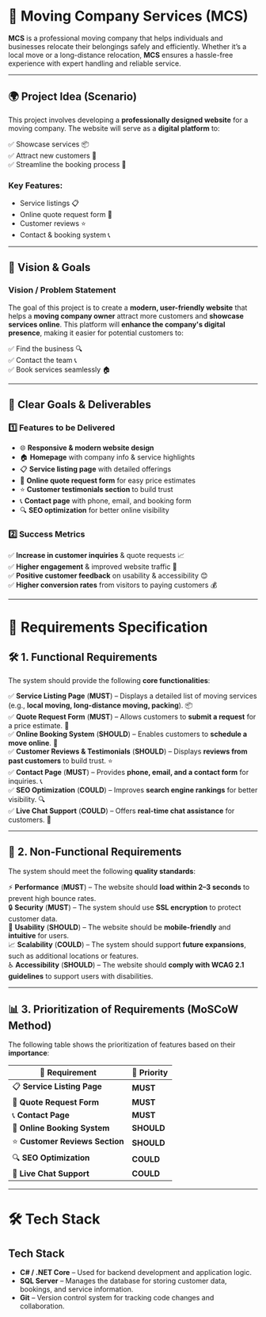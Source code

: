 # 🚛 Moving Company Services (MCS)  

**MCS** is a professional moving company that helps individuals and businesses relocate their belongings safely and efficiently. Whether it’s a local move or a long-distance relocation, **MCS** ensures a hassle-free experience with expert handling and reliable service.  

---

## 🌍 Project Idea (Scenario)  

This project involves developing a **professionally designed website** for a moving company. The website will serve as a **digital platform** to:  

✅ Showcase services 📦  
✅ Attract new customers 🎯  
✅ Streamline the booking process 📅  

### **Key Features**:  
- Service listings 📋  
- Online quote request form 📝  
- Customer reviews ⭐  
- Contact & booking system 📞  

---

## 🚀 Vision & Goals  

### **Vision / Problem Statement**  
The goal of this project is to create a **modern, user-friendly website** that helps a **moving company owner** attract more customers and **showcase services online**. This platform will **enhance the company's digital presence**, making it easier for potential customers to:  

✅ Find the business 🔍  
✅ Contact the team 📞  
✅ Book services seamlessly 🏠  

---

## 📌 Clear Goals & Deliverables  

### **1️⃣ Features to be Delivered**  
- 🌐 **Responsive & modern website design**  
- 🏠 **Homepage** with company info & service highlights  
- 📋 **Service listing page** with detailed offerings  
- 📝 **Online quote request form** for easy price estimates  
- ⭐ **Customer testimonials section** to build trust  
- 📞 **Contact page** with phone, email, and booking form  
- 🔍 **SEO optimization** for better online visibility  

### **2️⃣ Success Metrics**  
✅ **Increase in customer inquiries** & quote requests 📈  
✅ **Higher engagement** & improved website traffic 🚀  
✅ **Positive customer feedback** on usability & accessibility 😊  
✅ **Higher conversion rates** from visitors to paying customers 💰  

---

# 📌 Requirements Specification  

## 🛠️ **1. Functional Requirements**  

The system should provide the following **core functionalities**:  

✅ **Service Listing Page** (**MUST**) – Displays a detailed list of moving services (e.g., **local moving, long-distance moving, packing**). 📦  
✅ **Quote Request Form** (**MUST**) – Allows customers to **submit a request** for a price estimate. 📝  
✅ **Online Booking System** (**SHOULD**) – Enables customers to **schedule a move online**. 📅  
✅ **Customer Reviews & Testimonials** (**SHOULD**) – Displays **reviews from past customers** to build trust. ⭐  
✅ **Contact Page** (**MUST**) – Provides **phone, email, and a contact form** for inquiries. 📞  
✅ **SEO Optimization** (**COULD**) – Improves **search engine rankings** for better visibility. 🔍  
✅ **Live Chat Support** (**COULD**) – Offers **real-time chat assistance** for customers. 💬  

---

## 🔐 **2. Non-Functional Requirements**  

The system should meet the following **quality standards**:  

⚡ **Performance** (**MUST**) – The website should **load within 2–3 seconds** to prevent high bounce rates.  
🔒 **Security** (**MUST**) – The system should use **SSL encryption** to protect customer data.  
📱 **Usability** (**SHOULD**) – The website should be **mobile-friendly** and **intuitive** for users.  
📈 **Scalability** (**COULD**) – The system should support **future expansions**, such as additional locations or features.  
♿ **Accessibility** (**SHOULD**) – The website should **comply with WCAG 2.1 guidelines** to support users with disabilities.  

---

## 📊 **3. Prioritization of Requirements (MoSCoW Method)**  

The following table shows the prioritization of features based on their **importance**:  

| 🚀 **Requirement** | 🎯 **Priority** |  
|--------------------|---------------|  
| 📋 **Service Listing Page** | **MUST** |  
| 📝 **Quote Request Form** | **MUST** |  
| 📞 **Contact Page** | **MUST** |  
| 📅 **Online Booking System** | **SHOULD** |  
| ⭐ **Customer Reviews Section** | **SHOULD** |  
| 🔍 **SEO Optimization** | **COULD** |  
| 💬 **Live Chat Support** | **COULD** |  

---

# 🛠️ Tech Stack 

## **Tech Stack**  
- **C# / .NET Core** – Used for backend development and application logic.  
- **SQL Server** – Manages the database for storing customer data, bookings, and service information.  
- **Git** – Version control system for tracking code changes and collaboration.  
 
 
 
